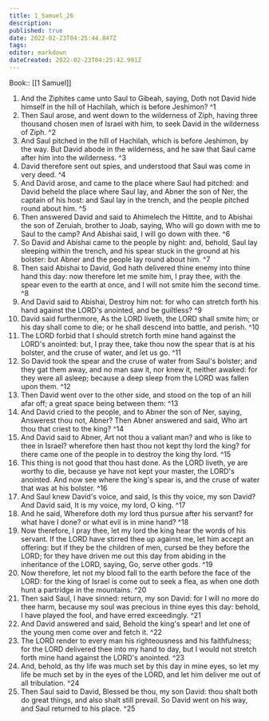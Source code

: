 ```yaml
---
title: 1_Samuel_26
description: 
published: true
date: 2022-02-23T04:25:44.847Z
tags: 
editor: markdown
dateCreated: 2022-02-23T04:25:42.991Z
---
```


 Book:: [[1 Samuel]]
 1. And the Ziphites came unto Saul to Gibeah, saying, Doth not David hide himself in the hill of Hachilah, which is before Jeshimon? ^1
 2. Then Saul arose, and went down to the wilderness of Ziph, having three thousand chosen men of Israel with him, to seek David in the wilderness of Ziph. ^2
 3. And Saul pitched in the hill of Hachilah, which is before Jeshimon, by the way. But David abode in the wilderness, and he saw that Saul came after him into the wilderness. ^3
 4. David therefore sent out spies, and understood that Saul was come in very deed. ^4
 5. And David arose, and came to the place where Saul had pitched: and David beheld the place where Saul lay, and Abner the son of Ner, the captain of his host: and Saul lay in the trench, and the people pitched round about him. ^5
 6. Then answered David and said to Ahimelech the Hittite, and to Abishai the son of Zeruiah, brother to Joab, saying, Who will go down with me to Saul to the camp? And Abishai said, I will go down with thee. ^6
 7. So David and Abishai came to the people by night: and, behold, Saul lay sleeping within the trench, and his spear stuck in the ground at his bolster: but Abner and the people lay round about him. ^7
 8. Then said Abishai to David, God hath delivered thine enemy into thine hand this day: now therefore let me smite him, I pray thee, with the spear even to the earth at once, and I will not smite him the second time. ^8
 9. And David said to Abishai, Destroy him not: for who can stretch forth his hand against the LORD's anointed, and be guiltless? ^9
 10. David said furthermore, As the LORD liveth, the LORD shall smite him; or his day shall come to die; or he shall descend into battle, and perish. ^10
 11. The LORD forbid that I should stretch forth mine hand against the LORD's anointed: but, I pray thee, take thou now the spear that is at his bolster, and the cruse of water, and let us go. ^11
 12. So David took the spear and the cruse of water from Saul's bolster; and they gat them away, and no man saw it, nor knew it, neither awaked: for they were all asleep; because a deep sleep from the LORD was fallen upon them. ^12
 13. Then David went over to the other side, and stood on the top of an hill afar off; a great space being between them: ^13
 14. And David cried to the people, and to Abner the son of Ner, saying, Answerest thou not, Abner? Then Abner answered and said, Who art thou that criest to the king? ^14
 15. And David said to Abner, Art not thou a valiant man? and who is like to thee in Israel? wherefore then hast thou not kept thy lord the king? for there came one of the people in to destroy the king thy lord. ^15
 16. This thing is not good that thou hast done. As the LORD liveth, ye are worthy to die, because ye have not kept your master, the LORD's anointed. And now see where the king's spear is, and the cruse of water that was at his bolster. ^16
 17. And Saul knew David's voice, and said, Is this thy voice, my son David? And David said, It is my voice, my lord, O king. ^17
 18. And he said, Wherefore doth my lord thus pursue after his servant? for what have I done? or what evil is in mine hand? ^18
 19. Now therefore, I pray thee, let my lord the king hear the words of his servant. If the LORD have stirred thee up against me, let him accept an offering: but if they be the children of men, cursed be they before the LORD; for they have driven me out this day from abiding in the inheritance of the LORD, saying, Go, serve other gods. ^19
 20. Now therefore, let not my blood fall to the earth before the face of the LORD: for the king of Israel is come out to seek a flea, as when one doth hunt a partridge in the mountains. ^20
 21. Then said Saul, I have sinned: return, my son David: for I will no more do thee harm, because my soul was precious in thine eyes this day: behold, I have played the fool, and have erred exceedingly. ^21
 22. And David answered and said, Behold the king's spear! and let one of the young men come over and fetch it. ^22
 23. The LORD render to every man his righteousness and his faithfulness; for the LORD delivered thee into my hand to day, but I would not stretch forth mine hand against the LORD's anointed. ^23
 24. And, behold, as thy life was much set by this day in mine eyes, so let my life be much set by in the eyes of the LORD, and let him deliver me out of all tribulation. ^24
 25. Then Saul said to David, Blessed be thou, my son David: thou shalt both do great things, and also shalt still prevail. So David went on his way, and Saul returned to his place. ^25
